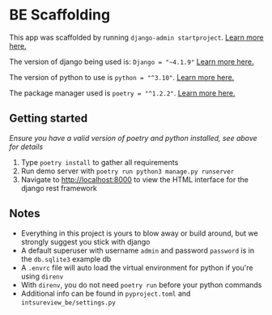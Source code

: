 # BE Scaffolding

This app was scaffolded by running `django-admin startproject`. [Learn more here.](https://docs.djangoproject.com/en/4.2/ref/django-admin/#startproject)

The version of django being used is: `Django = "~4.1.9"` [Learn more here.](https://docs.djangoproject.com/en/4.2/)

The version of python to use is `python = "^3.10"`. [Learn more here.](https://www.python.org/doc/versions/)

The package manager used is `poetry = "^1.2.2"`. [Learn more here.](https://python-poetry.org/docs/#:~:text=Poetry%20is%20a%20tool%20for,build%20your%20project%20for%20distribution.)

## Getting started

_Ensure you have a valid version of poetry and python installed, see above for details_

1. Type `poetry install` to gather all requirements
1. Run demo server with `poetry run python3 manage.py runserver`
1. Navigate to [http://localhost:8000](http://localhost:8000) to view the HTML interface for the django rest framework

## Notes

- Everything in this project is yours to blow away or build around, but we strongly suggest you stick with django
- A default superuser with username `admin` and password `password` is in the `db.sqlite3` example db
- A `.envrc` file will auto load the virtual environment for python if you're using `direnv`
- With `direnv`, you do not need `poetry run` before your python commands
- Additional info can be found in `pyproject.toml` and `intsureview_be/settings.py`
